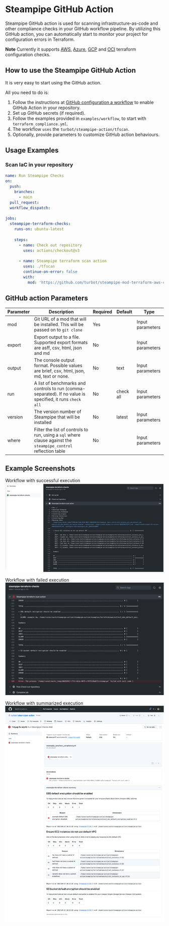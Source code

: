# Steampipe GitHub Action

Steampipe GitHub action is used for scanning infrastructure-as-code and other compliance checks in your GitHub workflow pipeline. By utilizing this GitHub action, you can automatically start to monitor your project for configuration errors in Terraform.

**Note** Currently it supports [AWS](https://hub.steampipe.io/mods/turbot/terraform_aws_compliance), [Azure](https://hub.steampipe.io/mods/turbot/terraform_azure_compliance), [GCP](https://hub.steampipe.io/mods/turbot/terraform_gcp_compliance) and [OCI](https://hub.steampipe.io/mods/turbot/terraform_oci_compliance) terraform configuration checks.

## How to use the Steampipe GitHub Action

It is very easy to start using the GitHub action.

All you need to do is:

1. Follow the instructions at [GitHub configuration a workflow](https://help.github.com/en/actions/configuring-and-managing-workflows/configuring-a-workflow) to enable GitHub Action in your repository.
2. Set up GitHub secrets (if required).
3. Follow the examples provided in `examples/workflow`, to start with `terraform_compliance.yml`.
4. The workflow `uses` the `turbot/steampipe-action/tfscan`.
5. Optionally, provide parameters to customize GitHub action behaviours.

## Usage Examples

### Scan IaC in your repository

```yaml
name: Run Steampipe Checks
on:
  push:
    branches:
      - main
  pull_request:
  workflow_dispatch:

jobs:
  steampipe-terraform-checks:
    runs-on: ubuntu-latest

    steps:
      - name: Check out repository
        uses: actions/checkout@v3

      - name: Steampipe terraform scan action
        uses: ./tfscan
        continue-on-error: false
        with:
          mod: 'https://github.com/turbot/steampipe-mod-terraform-aws-compliance.git'
```

## GitHub action Parameters

| Parameter  | Description | Required | Default | Type |
| -----------| -------------------------------------------------------------------------------------------------------- | ------------- | ------------- | ------------- |
| mod | Git URL of a mod that will be installed. This will be passed on to `git clone` | Yes | | Input parameters |
| export | Export output to a file. Supported export formats are asff, csv, html, json and md | No | | Input parameters |
| output | The console output format. Possible values are brief, csv, html, json, md, text or none. | No | text | Input parameters |
| run | A list of benchmarks and controls to run (comma-separated). If no value is specified, it runs `check all` | No | check all | Input parameters |
| version | The version number of Steampipe that will be installed | No | latest | Input parameters |
| where | Filter the list of controls to run, using a `sql` where clause against the `steampipe_control` reflection table | No | | Input parameters |

## Example Screenshots

Workflow with successful execution
![](images/successful_action.png)

Workflow with failed execution
![](images/failed_execution.png)

Workflow with summarized execution
![](images/workflow_summarized.png)
